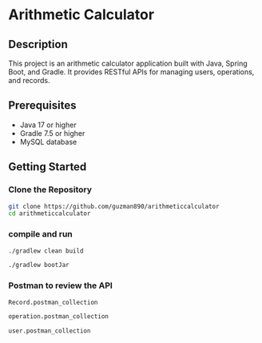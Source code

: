 # Arithmetic Calculator

## Description
This project is an arithmetic calculator application built with Java, Spring Boot, and Gradle. It provides RESTful APIs for managing users, operations, and records.

## Prerequisites
- Java 17 or higher
- Gradle 7.5 or higher
- MySQL database

## Getting Started

### Clone the Repository
```sh
git clone https://github.com/guzman890/arithmeticcalculator
cd arithmeticcalculator
```

### compile and run 
```sh
./gradlew clean build 

./gradlew bootJar 
```
### Postman to review the API
```sh
Record.postman_collection

operation.postman_collection

user.postman_collection
```
